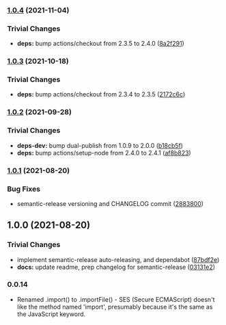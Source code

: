 ### [1.0.4](https://github.com/filecoin-shipyard/js-lotus-client-provider-browser/compare/v1.0.3...v1.0.4) (2021-11-04)


### Trivial Changes

* **deps:** bump actions/checkout from 2.3.5 to 2.4.0 ([8a2f291](https://github.com/filecoin-shipyard/js-lotus-client-provider-browser/commit/8a2f291c1f74c4ca0ebd681390ecc50c17c2f010))

### [1.0.3](https://github.com/filecoin-shipyard/js-lotus-client-provider-browser/compare/v1.0.2...v1.0.3) (2021-10-18)


### Trivial Changes

* **deps:** bump actions/checkout from 2.3.4 to 2.3.5 ([2172c6c](https://github.com/filecoin-shipyard/js-lotus-client-provider-browser/commit/2172c6c1f0ab91dd08649183e1a4d7717779a3cc))

### [1.0.2](https://github.com/filecoin-shipyard/js-lotus-client-provider-browser/compare/v1.0.1...v1.0.2) (2021-09-28)


### Trivial Changes

* **deps-dev:** bump dual-publish from 1.0.9 to 2.0.0 ([b18cb5f](https://github.com/filecoin-shipyard/js-lotus-client-provider-browser/commit/b18cb5f64b2a914d4d16d25eb723dc6367e739b6))
* **deps:** bump actions/setup-node from 2.4.0 to 2.4.1 ([af8b823](https://github.com/filecoin-shipyard/js-lotus-client-provider-browser/commit/af8b8239a68210fa7a21d5a0196da6de0ffc2353))

### [1.0.1](https://github.com/filecoin-shipyard/js-lotus-client-provider-browser/compare/v1.0.0...v1.0.1) (2021-08-20)


### Bug Fixes

* semantic-release versioning and CHANGELOG commit ([2883800](https://github.com/filecoin-shipyard/js-lotus-client-provider-browser/commit/2883800042c1a9420b61cec65c164987347da9eb))

## 1.0.0 (2021-08-20)

### Trivial Changes

* implement semantic-release auto-releasing, and dependabot ([87bdf2e](https://github.com/filecoin-shipyard/js-lotus-client-provider-browser/commit/87bdf2e226abd72f1fec57e36bc56d72e8f0b593))
* **docs:** update readme, prep changelog for semantic-release ([03131e2](https://github.com/filecoin-shipyard/js-lotus-client-provider-browser/commit/03131e2533d2ed4d0b2f6dcc0ab8112c9ca2a069))

### 0.0.14

* Renamed .import() to .importFile() - SES (Secure ECMAScript) doesn't
  like the method named 'import', presumably because it's the same as
  the JavaScript keyword.
